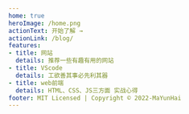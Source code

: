 ```yaml
---
home: true
heroImage: /home.png
actionText: 开始了解 →
actionLink: /blog/
features:
- title: 网站
  details: 推荐一些有趣有用的网站
- title: VScode
  details: 工欲善其事必先利其器
- title: web前端
  details: HTML、CSS、JS三方面 实战心得
footer: MIT Licensed | Copyright © 2022-MaYunHai
---
```

